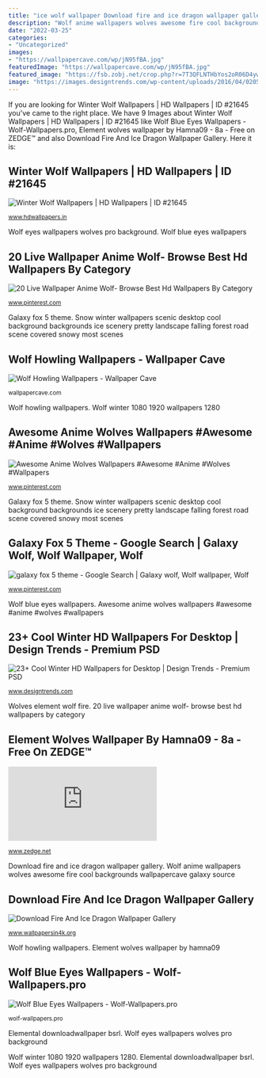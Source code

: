 ```yaml
---
title: "ice wolf wallpaper Download fire and ice dragon wallpaper gallery"
description: "Wolf anime wallpapers wolves awesome fire cool backgrounds wallpapercave galaxy source"
date: "2022-03-25"
categories:
- "Uncategorized"
images:
- "https://wallpapercave.com/wp/jN95fBA.jpg"
featuredImage: "https://wallpapercave.com/wp/jN95fBA.jpg"
featured_image: "https://fsb.zobj.net/crop.php?r=7T3QFLNTHbYos2oR06D4yw6BLXc-M-iV3gEAFt1hSWYu-c68reMEn-PY49VjrTZwNhWuVePBUpBVJAcgprQbi8le5XvEJLTODo1lsdZFspiu0rMipo_M_i8uYEx4xHtmXFDe_mYZktPqh8OD"
image: "https://images.designtrends.com/wp-content/uploads/2016/04/02051233/Scenic-Snow-Wallpaper.jpg"
---
```


If you are looking for Winter Wolf Wallpapers | HD Wallpapers | ID #21645 you've came to the right place. We have 9 Images about Winter Wolf Wallpapers | HD Wallpapers | ID #21645 like Wolf Blue Eyes Wallpapers - Wolf-Wallpapers.pro, Element wolves wallpaper by Hamna09 - 8a - Free on ZEDGE™ and also Download Fire And Ice Dragon Wallpaper Gallery. Here it is:

## Winter Wolf Wallpapers | HD Wallpapers | ID #21645

![Winter Wolf Wallpapers | HD Wallpapers | ID #21645](https://www.hdwallpapers.in/download/winter_wolf-1920x1080.jpg "Galaxy fox 5 theme")

<small>www.hdwallpapers.in</small>

Wolf eyes wallpapers wolves pro background. Wolf blue eyes wallpapers

## 20 Live Wallpaper Anime Wolf- Browse Best Hd Wallpapers By Category

![20 Live Wallpaper Anime Wolf- Browse Best Hd Wallpapers By Category](https://i.pinimg.com/736x/01/9f/57/019f57862032b691bf40193afb2ad8f0.jpg "Awesome anime wolves wallpapers #awesome #anime #wolves #wallpapers")

<small>www.pinterest.com</small>

Galaxy fox 5 theme. Snow winter wallpapers scenic desktop cool background backgrounds ice scenery pretty landscape falling forest road scene covered snowy most scenes

## Wolf Howling Wallpapers - Wallpaper Cave

![Wolf Howling Wallpapers - Wallpaper Cave](https://wallpapercave.com/wp/jN95fBA.jpg "Wolf blue eyes wallpapers")

<small>wallpapercave.com</small>

Wolf howling wallpapers. Wolf winter 1080 1920 wallpapers 1280

## Awesome Anime Wolves Wallpapers #Awesome #Anime #Wolves #Wallpapers

![Awesome Anime Wolves Wallpapers #Awesome #Anime #Wolves #Wallpapers](https://i.pinimg.com/736x/78/b9/72/78b972373f391a00d3379c0537a1d9c7.jpg "Elemental downloadwallpaper bsrl")

<small>www.pinterest.com</small>

Galaxy fox 5 theme. Snow winter wallpapers scenic desktop cool background backgrounds ice scenery pretty landscape falling forest road scene covered snowy most scenes

## Galaxy Fox 5 Theme - Google Search | Galaxy Wolf, Wolf Wallpaper, Wolf

![galaxy fox 5 theme - Google Search | Galaxy wolf, Wolf wallpaper, Wolf](https://i.pinimg.com/736x/af/46/6a/af466a2c8f8ef378ae1d76d4fc459215.jpg "Wolf winter 1080 1920 wallpapers 1280")

<small>www.pinterest.com</small>

Wolf blue eyes wallpapers. Awesome anime wolves wallpapers #awesome #anime #wolves #wallpapers

## 23+ Cool Winter HD Wallpapers For Desktop | Design Trends - Premium PSD

![23+ Cool Winter HD Wallpapers for Desktop | Design Trends - Premium PSD](https://images.designtrends.com/wp-content/uploads/2016/04/02051233/Scenic-Snow-Wallpaper.jpg "Wolf eyes wallpapers wolves pro background")

<small>www.designtrends.com</small>

Wolves element wolf fire. 20 live wallpaper anime wolf- browse best hd wallpapers by category

## Element Wolves Wallpaper By Hamna09 - 8a - Free On ZEDGE™

![Element wolves wallpaper by Hamna09 - 8a - Free on ZEDGE™](https://fsb.zobj.net/crop.php?r=7T3QFLNTHbYos2oR06D4yw6BLXc-M-iV3gEAFt1hSWYu-c68reMEn-PY49VjrTZwNhWuVePBUpBVJAcgprQbi8le5XvEJLTODo1lsdZFspiu0rMipo_M_i8uYEx4xHtmXFDe_mYZktPqh8OD "Element wolves wallpaper by hamna09")

<small>www.zedge.net</small>

Download fire and ice dragon wallpaper gallery. Wolf anime wallpapers wolves awesome fire cool backgrounds wallpapercave galaxy source

## Download Fire And Ice Dragon Wallpaper Gallery

![Download Fire And Ice Dragon Wallpaper Gallery](https://www.wallpapersin4k.org/wp-content/uploads/2017/04/Fire-And-Ice-Dragon-Wallpaper-17.jpg "Elemental downloadwallpaper bsrl")

<small>www.wallpapersin4k.org</small>

Wolf howling wallpapers. Element wolves wallpaper by hamna09

## Wolf Blue Eyes Wallpapers - Wolf-Wallpapers.pro

![Wolf Blue Eyes Wallpapers - Wolf-Wallpapers.pro](https://wolf-wallpapers.pro/images/white-wolf-with-blue-eyes-hd-wallpaper-background-image-wolf-wallpapers.pro.jpg "Snow winter wallpapers scenic desktop cool background backgrounds ice scenery pretty landscape falling forest road scene covered snowy most scenes")

<small>wolf-wallpapers.pro</small>

Elemental downloadwallpaper bsrl. Wolf eyes wallpapers wolves pro background

Wolf winter 1080 1920 wallpapers 1280. Elemental downloadwallpaper bsrl. Wolf eyes wallpapers wolves pro background
